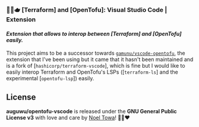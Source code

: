 ### 🐻‍❄️🫖 [Terraform] and [OpenTofu]: Visual Studio Code | Extension
#### *Extension that allows to interop between [Terraform] and [OpenTofu] easily.*

This project aims to be a successor towards [`gamunu/vscode-opentofu`], the extension that I've been using but it came that it hasn't been maintained and is a fork of [`hashicorp/terraform-vscode`], which is fine but I would like to easily interop Terraform and OpenTofu's LSPs ([`terraform-ls`] and the experimental [`opentofu-lsp`]) easily.

## License
**auguwu/opentofu-vscode** is released under the **GNU General Public License v3** with love and care by [Noel Towa](https://floofy.dev)! 🐻‍❄️♥️

[`gamunu/vscode-opentofu`]: https://github.com/gamunu/vscode-opentofu
